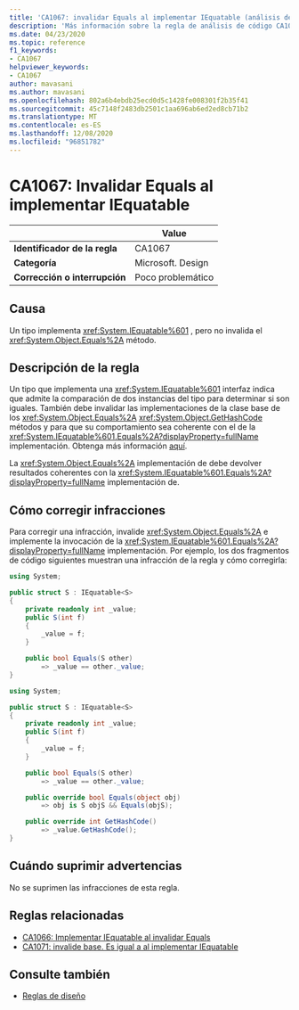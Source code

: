 ```yaml
---
title: 'CA1067: invalidar Equals al implementar IEquatable (análisis de código)'
description: 'Más información sobre la regla de análisis de código CA1067: invalidar Equals al implementar IEquatable'
ms.date: 04/23/2020
ms.topic: reference
f1_keywords:
- CA1067
helpviewer_keywords:
- CA1067
author: mavasani
ms.author: mavasani
ms.openlocfilehash: 802a6b4ebdb25ecd0d5c1428fe008301f2b35f41
ms.sourcegitcommit: 45c7148f2483db2501c1aa696ab6ed2ed8cb71b2
ms.translationtype: MT
ms.contentlocale: es-ES
ms.lasthandoff: 12/08/2020
ms.locfileid: "96851782"
---
```

# <a name="ca1067-override-equals-when-implementing-iequatable"></a>CA1067: Invalidar Equals al implementar IEquatable

| | Value |
|-|-|
| **Identificador de la regla** |CA1067|
| **Categoría** |Microsoft. Design|
| **Corrección o interrupción** |Poco problemático|

## <a name="cause"></a>Causa

Un tipo implementa <xref:System.IEquatable%601> , pero no invalida el <xref:System.Object.Equals%2A> método.

## <a name="rule-description"></a>Descripción de la regla

Un tipo que implementa una <xref:System.IEquatable%601> interfaz indica que admite la comparación de dos instancias del tipo para determinar si son iguales. También debe invalidar las implementaciones de la clase base de los <xref:System.Object.Equals%2A> <xref:System.Object.GetHashCode> métodos y para que su comportamiento sea coherente con el de la <xref:System.IEquatable%601.Equals%2A?displayProperty=fullName> implementación. Obtenga más información [aquí](/dotnet/api/system.iequatable-1#notes-to-implementers).

La <xref:System.Object.Equals%2A> implementación de debe devolver resultados coherentes con la <xref:System.IEquatable%601.Equals%2A?displayProperty=fullName> implementación de.

## <a name="how-to-fix-violations"></a>Cómo corregir infracciones

Para corregir una infracción, invalide <xref:System.Object.Equals%2A> e implemente la invocación de la <xref:System.IEquatable%601.Equals%2A?displayProperty=fullName> implementación. Por ejemplo, los dos fragmentos de código siguientes muestran una infracción de la regla y cómo corregirla:

```csharp
using System;

public struct S : IEquatable<S>
{
    private readonly int _value;
    public S(int f)
    {
        _value = f;
    }

    public bool Equals(S other)
        => _value == other._value;
}
```

```csharp
using System;

public struct S : IEquatable<S>
{
    private readonly int _value;
    public S(int f)
    {
        _value = f;
    }

    public bool Equals(S other)
        => _value == other._value;

    public override bool Equals(object obj)
        => obj is S objS && Equals(objS);

    public override int GetHashCode()
        => _value.GetHashCode();
}
```

## <a name="when-to-suppress-warnings"></a>Cuándo suprimir advertencias

No se suprimen las infracciones de esta regla.

## <a name="related-rules"></a>Reglas relacionadas

- [CA1066: Implementar IEquatable al invalidar Equals](ca1066.md)
- [CA1071: invalide base. Es igual a al implementar IEquatable](ca1071.md)

## <a name="see-also"></a>Consulte también

- [Reglas de diseño](design-warnings.md)
